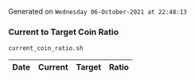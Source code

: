 Generated on `Wednesday 06-October-2021 at 22:48:13`

### Current to Target Coin Ratio
`current_coin_ratio.sh`

Date|Current|Target|Ratio
---|---|---|---
